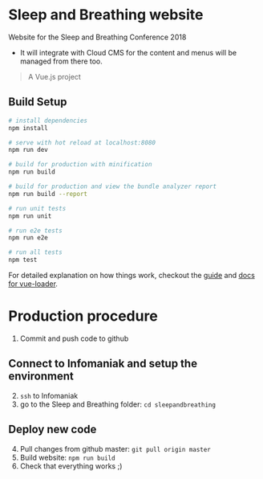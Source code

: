 # Sleep and Breathing website
Website for the Sleep and Breathing Conference 2018

* It will integrate with Cloud CMS for the content and menus will be managed from there too.

> A Vue.js project

## Build Setup

``` bash
# install dependencies
npm install

# serve with hot reload at localhost:8080
npm run dev

# build for production with minification
npm run build

# build for production and view the bundle analyzer report
npm run build --report

# run unit tests
npm run unit

# run e2e tests
npm run e2e

# run all tests
npm test
```

For detailed explanation on how things work, checkout the [guide](http://vuejs-templates.github.io/webpack/) and [docs for vue-loader](http://vuejs.github.io/vue-loader).

# Production procedure
1. Commit and push code to github

## Connect to Infomaniak and setup the environment
2. `ssh` to Infomaniak
3. go to the Sleep and Breathing folder: `cd sleepandbreathing`

## Deploy new code
4. Pull changes from github master: `git pull origin master`
5. Build website: `npm run build`
6. Check that everything works ;)

